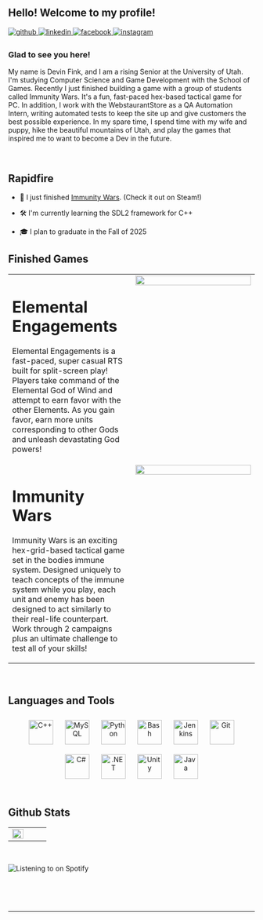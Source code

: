 ## Hello! Welcome to my profile!  
  

<a href="https://github.com/devinFink" target="_blank">
<img src=https://img.shields.io/badge/github-%2324292e.svg?&style=for-the-badge&logo=github&logoColor=white alt=github style="margin-bottom: 5px;" />
</a>
<a href="https://linkedin.com/in/https://www.linkedin.com/in/devin-fink-727450235/" target="_blank">
<img src=https://img.shields.io/badge/linkedin-%231E77B5.svg?&style=for-the-badge&logo=linkedin&logoColor=white alt=linkedin style="margin-bottom: 5px;" />
</a>
<a href="https://www.facebook.com/https://www.facebook.com/devin.fink.35" target="_blank">
<img src=https://img.shields.io/badge/facebook-%232E87FB.svg?&style=for-the-badge&logo=facebook&logoColor=white alt=facebook style="margin-bottom: 5px;" />
</a>
<a href="https://instagram.com/https://www.instagram.com/soullessdevin/" target="_blank">
<img src=https://img.shields.io/badge/instagram-%23000000.svg?&style=for-the-badge&logo=instagram&logoColor=white alt=instagram style="margin-bottom: 5px;" />
</a>  
  



### Glad to see you here!  
My name is Devin Fink, and I am a rising Senior at the University of Utah. I'm studying Computer Science and Game Development with the School of Games. Recently I just finished building a game with a group of students called Immunity Wars. It's a fun, fast-paced hex-based tactical game for PC. In addition, I work with the WebstaurantStore as a QA Automation Intern, writing automated tests to keep the site up and give customers the best possible experience. 
In my spare time, I spend time with my wife and puppy, hike the beautiful mountains of Utah, and play the games that inspired me to want to become a Dev in the future.  
  

<br/>  


## Rapidfire  

- 🔭 I just finished [Immunity Wars]((https://store.steampowered.com/app/2957280/Immunity_Wars/)). (Check it out on Steam!)
  

- 🛠️ I'm currently learning the SDL2 framework for C++
  

- 🎓 I plan to graduate in the Fall of 2025


## Finished Games
<table>
  <tr>
    <td valign="top" width="50%">
      <h1>Elemental Engagements</h1>
      <p>
        <span>Elemental Engagements is a fast-paced, super casual RTS built for split-screen play!</span>
        <span>Players take command of the Elemental God of Wind and attempt to earn favor with the other Elements.</span>
        <span>As you gain favor, earn more units corresponding to other Gods and unleash devastating God powers!</span>
      </p>
    </td>
    <td valign="top" width="50%">

<div align="center">
<img src="https://github.com/devinFink/devinFink/assets/32079202/f0a6ad27-2ae7-43df-bc98-92ad796faa88" align="center" style="width: 100%" />
</div>  

</td></tr>
 <tr>
    <td valign="top" width="50%">
      <h1>Immunity Wars</h1>
      <p>
        <span>Immunity Wars is an exciting hex-grid-based tactical game set in the bodies immune system.
          Designed uniquely to teach concepts of the immune system while you play, each unit and enemy has been
          designed to act similarly to their real-life counterpart. Work through 2 campaigns plus an ultimate challenge 
          to test all of your skills!</span>
      </p>
    </td>
    <td valign="top" width="50%">

<div align="center">
<img src="https://github.com/devinFink/devinFink/assets/32079202/fe181241-06ba-4fc0-af43-beed9cdfec4a" align="center" style="width: 100%" />
</div>  
</td></tr>

</table>  

<br/>  


## Languages and Tools  
<div align="center">  
<a href="https://www.cplusplus.com/" target="_blank"><img style="margin: 10px" src="https://profilinator.rishav.dev/skills-assets/cplusplus-original.svg" alt="C++" height="50" /></a>  
<a href="https://www.mysql.com/" target="_blank"><img style="margin: 10px" src="https://profilinator.rishav.dev/skills-assets/mysql-original-wordmark.svg" alt="MySQL" height="50" /></a>  
<a href="https://www.python.org/" target="_blank"><img style="margin: 10px" src="https://profilinator.rishav.dev/skills-assets/python-original.svg" alt="Python" height="50" /></a>  
<a href="https://expressjs.com/" target="_blank"><img style="margin: 10px" src="https://profilinator.rishav.dev/skills-assets/express-original-wordmark.svg" alt="Bash" height="50" /></a>  
<a href="https://www.jenkins.io/" target="_blank"><img style="margin: 10px" src="https://profilinator.rishav.dev/skills-assets/jenkins-icon.svg" alt="Jenkins" height="50" /></a>  
<a href="https://github.com/" target="_blank"><img style="margin: 10px" src="https://profilinator.rishav.dev/skills-assets/git-scm-icon.svg" alt="Git" height="50" /></a>  
<a href="https://docs.microsoft.com/en-us/dotnet/csharp/" target="_blank"><img style="margin: 10px" src="https://profilinator.rishav.dev/skills-assets/csharp-original.svg" alt="C#" height="50" /></a>  
<a href="https://dotnet.microsoft.com/download/dotnet-framework" target="_blank"><img style="margin: 10px" src="https://profilinator.rishav.dev/skills-assets/dot-net-original-wordmark.svg" alt=".NET" height="50" /></a>  
<a href="https://unity.com/" target="_blank"><img style="margin: 10px" src="https://profilinator.rishav.dev/skills-assets/unity.png" alt="Unity" height="50" /></a>  
<a href="https://www.java.com/" target="_blank"><img style="margin: 10px" src="https://profilinator.rishav.dev/skills-assets/java-original-wordmark.svg" alt="Java" height="50" /></a>  
</div>  

<br/>  


## Github Stats  
<table><tr><td valign="top" width="50%">

<img src="https://github-readme-stats.vercel.app/api/top-langs/?username=devinFink&hide_border=true&layout=compact" align="left" style="width: 100%" />

</td><td valign="top" width="50%">



</td></tr></table>  

<br/>  

![Listening to on Spotify](https://spotify-github-profile.vercel.app/api/view?uid=devinfink007&cover_image=true&theme=novatorem&show_offline=false&background_color=121212&interchange=false&bar_color=53b14f&bar_color_cover=false)  

<br/>  

  

<br/>  


<br />

----
